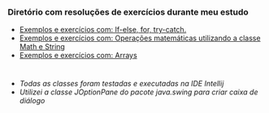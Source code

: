 ### Diretório com resoluções de exercícios durante meu estudo

* [Exemplos e exercícios com: If-else, for, try-catch.](https://github.com/Lucas-Dias-Aragao/JavaNossoDeCadaDia/tree/main/exercicios/src/cap03)
* [Exemplos e exercícios com: Operações matemáticas utilizando a classe Math e String](https://github.com/Lucas-Dias-Aragao/JavaNossoDeCadaDia/tree/main/exercicios/src/cap04)
* [Exemplos e exercícios com: Arrays](https://github.com/Lucas-Dias-Aragao/JavaNossoDeCadaDia/tree/main/exercicios/src/cap05)

#
* _Todas as classes foram testadas e executadas na IDE Intellij_ 
* _Utilizei a classe JOptionPane do pacote java.swing para criar caixa de diálogo_
